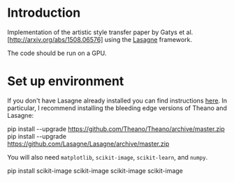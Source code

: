# Introduction

Implementation of the artistic style transfer paper by Gatys et al. 
[http://arxiv.org/abs/1508.06576] using the [Lasagne](http://lasagne.readthedocs.org/en/latest/) framework. 

The code should be run on a GPU. 

# Set up environment

If you don't have Lasagne already installed you can find instructions [here](http://lasagne.readthedocs.org/en/latest/user/installation.html). 
In particular, I recommend installing the bleeding edge versions of Theano and Lasagne:

  pip install --upgrade https://github.com/Theano/Theano/archive/master.zip
  pip install --upgrade https://github.com/Lasagne/Lasagne/archive/master.zip
  
You will also need `matplotlib`, `scikit-image`, `scikit-learn`, and `numpy`. 

  pip install scikit-image scikit-image scikit-image scikit-image
  